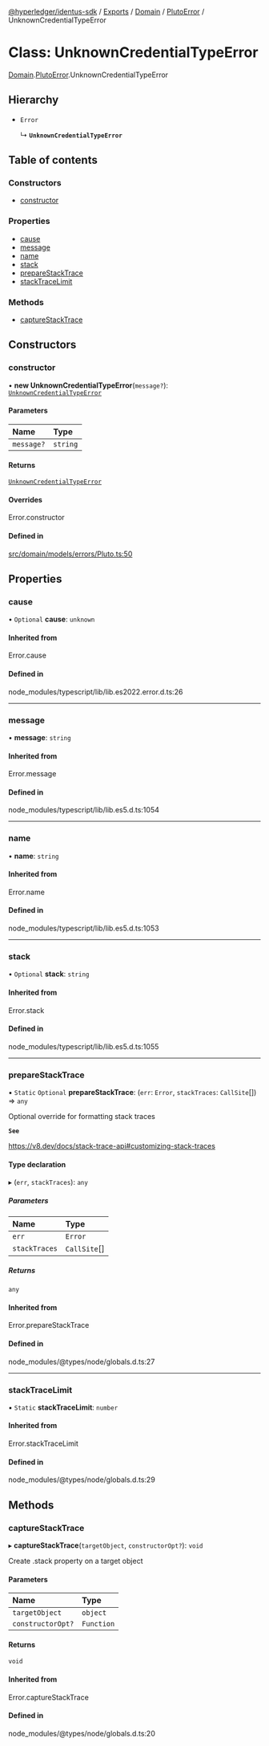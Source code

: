 [@hyperledger/identus-sdk](../README.md) / [Exports](../modules.md) / [Domain](../modules/Domain.md) / [PlutoError](../modules/Domain.PlutoError.md) / UnknownCredentialTypeError

# Class: UnknownCredentialTypeError

[Domain](../modules/Domain.md).[PlutoError](../modules/Domain.PlutoError.md).UnknownCredentialTypeError

## Hierarchy

- `Error`

  ↳ **`UnknownCredentialTypeError`**

## Table of contents

### Constructors

- [constructor](Domain.PlutoError.UnknownCredentialTypeError.md#constructor)

### Properties

- [cause](Domain.PlutoError.UnknownCredentialTypeError.md#cause)
- [message](Domain.PlutoError.UnknownCredentialTypeError.md#message)
- [name](Domain.PlutoError.UnknownCredentialTypeError.md#name)
- [stack](Domain.PlutoError.UnknownCredentialTypeError.md#stack)
- [prepareStackTrace](Domain.PlutoError.UnknownCredentialTypeError.md#preparestacktrace)
- [stackTraceLimit](Domain.PlutoError.UnknownCredentialTypeError.md#stacktracelimit)

### Methods

- [captureStackTrace](Domain.PlutoError.UnknownCredentialTypeError.md#capturestacktrace)

## Constructors

### constructor

• **new UnknownCredentialTypeError**(`message?`): [`UnknownCredentialTypeError`](Domain.PlutoError.UnknownCredentialTypeError.md)

#### Parameters

| Name | Type |
| :------ | :------ |
| `message?` | `string` |

#### Returns

[`UnknownCredentialTypeError`](Domain.PlutoError.UnknownCredentialTypeError.md)

#### Overrides

Error.constructor

#### Defined in

[src/domain/models/errors/Pluto.ts:50](https://github.com/hyperledger-identus/sdk-ts/blob/d44afc3403bdd5cf86219cd263be20ea744f4706/src/domain/models/errors/Pluto.ts#L50)

## Properties

### cause

• `Optional` **cause**: `unknown`

#### Inherited from

Error.cause

#### Defined in

node_modules/typescript/lib/lib.es2022.error.d.ts:26

___

### message

• **message**: `string`

#### Inherited from

Error.message

#### Defined in

node_modules/typescript/lib/lib.es5.d.ts:1054

___

### name

• **name**: `string`

#### Inherited from

Error.name

#### Defined in

node_modules/typescript/lib/lib.es5.d.ts:1053

___

### stack

• `Optional` **stack**: `string`

#### Inherited from

Error.stack

#### Defined in

node_modules/typescript/lib/lib.es5.d.ts:1055

___

### prepareStackTrace

▪ `Static` `Optional` **prepareStackTrace**: (`err`: `Error`, `stackTraces`: `CallSite`[]) => `any`

Optional override for formatting stack traces

**`See`**

https://v8.dev/docs/stack-trace-api#customizing-stack-traces

#### Type declaration

▸ (`err`, `stackTraces`): `any`

##### Parameters

| Name | Type |
| :------ | :------ |
| `err` | `Error` |
| `stackTraces` | `CallSite`[] |

##### Returns

`any`

#### Inherited from

Error.prepareStackTrace

#### Defined in

node_modules/@types/node/globals.d.ts:27

___

### stackTraceLimit

▪ `Static` **stackTraceLimit**: `number`

#### Inherited from

Error.stackTraceLimit

#### Defined in

node_modules/@types/node/globals.d.ts:29

## Methods

### captureStackTrace

▸ **captureStackTrace**(`targetObject`, `constructorOpt?`): `void`

Create .stack property on a target object

#### Parameters

| Name | Type |
| :------ | :------ |
| `targetObject` | `object` |
| `constructorOpt?` | `Function` |

#### Returns

`void`

#### Inherited from

Error.captureStackTrace

#### Defined in

node_modules/@types/node/globals.d.ts:20
